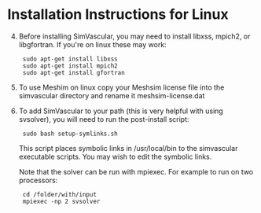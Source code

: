# Installation Instructions for Linux #

4. Before installing SimVascular, you may need to install libxss, mpich2, or libgfortran. If you're on linux these may work:

		sudo apt-get install libxss
		sudo apt-get install mpich2
		sudo apt-get install gfortran

5. To use Meshim on linux copy your Meshsim license file into the simvascular directory and rename it meshsim-license.dat

6. To add SimVascular to your path (this is very helpful with using svsolver), you will need to run the post-install script:

		sudo bash setup-symlinks.sh

	This script places symbolic links in /usr/local/bin to the simvascular executable scripts.
	You may wish to edit the symbolic links.

	Note that the solver can be run with mpiexec.
	For example to run on two processors:

		cd /folder/with/input
		mpiexec -np 2 svsolver